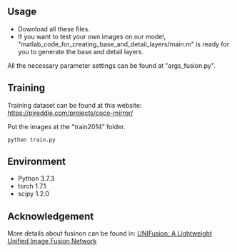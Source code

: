 
## Usage
- Download all these files.
- If you want to test your own images on our model, "matlab_code_for_creating_base_and_detail_layers/main.m" is ready for you to generate the base and detail layers.

All the necessary parameter settings can be found at "args_fusion.py".

## Training
Training dataset can be found at this website: https://pjreddie.com/projects/coco-mirror/

Put the images at the "train2014" folder.

```
python train.py
```

## Environment
- Python 3.7.3
- torch 1.7.1
- scipy 1.2.0

## Acknowledgement
More details about fusinon can be found in:
[UNIFusion: A Lightweight Unified Image Fusion Network](hhttps://github.com/AWCXV/UNIFusion)

